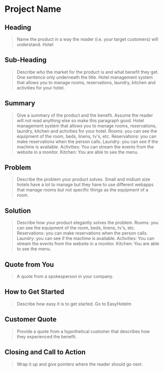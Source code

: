 # Project Name #

<!-- 
> This material was originally posted [here](http://www.quora.com/What-is-Amazons-approach-to-product-development-and-product-management). It is reproduced here for posterities sake.

There is an approach called "working backwards" that is widely used at Amazon. They work backwards from the customer, rather than starting with an idea for a product and trying to bolt customers onto it. While working backwards can be applied to any specific product decision, using this approach is especially important when developing new products or features.

For new initiatives a product manager typically starts by writing an internal press release announcing the finished product. The target audience for the press release is the new/updated product's customers, which can be retail customers or internal users of a tool or technology. Internal press releases are centered around the customer problem, how current solutions (internal or external) fail, and how the new product will blow away existing solutions.

If the benefits listed don't sound very interesting or exciting to customers, then perhaps they're not (and shouldn't be built). Instead, the product manager should keep iterating on the press release until they've come up with benefits that actually sound like benefits. Iterating on a press release is a lot less expensive than iterating on the product itself (and quicker!).

If the press release is more than a page and a half, it is probably too long. Keep it simple. 3-4 sentences for most paragraphs. Cut out the fat. Don't make it into a spec. You can accompany the press release with a FAQ that answers all of the other business or execution questions so the press release can stay focused on what the customer gets. My rule of thumb is that if the press release is hard to write, then the product is probably going to suck. Keep working at it until the outline for each paragraph flows. 

Oh, and I also like to write press-releases in what I call "Oprah-speak" for mainstream consumer products. Imagine you're sitting on Oprah's couch and have just explained the product to her, and then you listen as she explains it to her audience. That's "Oprah-speak", not "Geek-speak".

Once the project moves into development, the press release can be used as a touchstone; a guiding light. The product team can ask themselves, "Are we building what is in the press release?" If they find they're spending time building things that aren't in the press release (overbuilding), they need to ask themselves why. This keeps product development focused on achieving the customer benefits and not building extraneous stuff that takes longer to build, takes resources to maintain, and doesn't provide real customer benefit (at least not enough to warrant inclusion in the press release).
 -->
 
## Heading ##
  > Name the product in a way the reader (i.e. your target customers) will understand.
  Hotel 

## Sub-Heading ##
  > Describe who the market for the product is and what benefit they get. One sentence only underneath the title.
    Hotel management system that allows you to manage rooms, reservations, laundry, kitchen and activities for your hotel.

## Summary ##
  > Give a summary of the product and the benefit. Assume the reader will not read anything else so make this paragraph good.
  Hotel management system that allows you to manage rooms, reservations, laundry, kitchen and activities for your hotel.
    Rooms: you can see the equipment of the room, beds, linens, tv's, etc.
    Reservations: you can make reservations when the person calls.
    Laundry: you can see if the machine is available.
    Activities: You can stream the events from the website in a monitor.
    Kitchen: You are able to see the menu.

## Problem ##
  > Describe the problem your product solves.
  Small and midium size hotels have a lot to manage but they have to use different webapps that manage rooms but not specific things as the equipment of a room.

## Solution ##
  > Describe how your product elegantly solves the problem.
    Rooms: you can see the equipment of the room, beds, linens, tv's, etc.
    Reservations: you can make reservations when the person calls.
    Laundry: you can see if the machine is available.
    Activities: You can stream the events from the website in a monitor.
    Kitchen: You are able to see the menu.


## Quote from You ##
  > A quote from a spokesperson in your company.

## How to Get Started ##
  > Describe how easy it is to get started.
    Go to EasyHotelm
## Customer Quote ##
  > Provide a quote from a hypothetical customer that describes how they experienced the benefit.

## Closing and Call to Action ##
  > Wrap it up and give pointers where the reader should go next.
